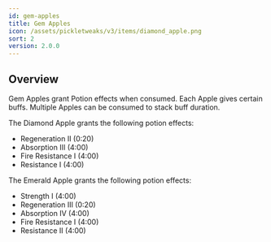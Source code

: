 ```yaml
---
id: gem-apples
title: Gem Apples
icon: /assets/pickletweaks/v3/items/diamond_apple.png
sort: 2
version: 2.0.0
---
```


## Overview

Gem Apples grant Potion effects when consumed. Each Apple gives certain buffs. Multiple Apples can be consumed to stack buff duration.

The Diamond Apple grants the following potion effects:

- Regeneration II (0:20) 
- Absorption III (4:00)
- Fire Resistance I (4:00)
- Resistance I (4:00)

The Emerald Apple grants the following potion effects:

- Strength I (4:00)
- Regeneration III (0:20) 
- Absorption IV (4:00)
- Fire Resistance I (4:00)
- Resistance II (4:00)
